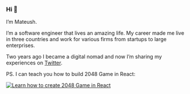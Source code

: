 ### Hi 👋

I’m Mateush.

I’m a software engineer that lives an amazing life. My career made me live in three countries and work for various firms from startups to large enterprises.

Two years ago I became a digital nomad and now I’m sharing my experiences on [Twitter](https://twitter.com/msokola).

PS. I can teach you how to build 2048 Game in React:

[![Learn how to create 2048 Game in React](https://assets.mateu.sh/assets/github-mateuszsokola-profile)](https://assets.mateu.sh/r/github-mateuszsokola-profile)
